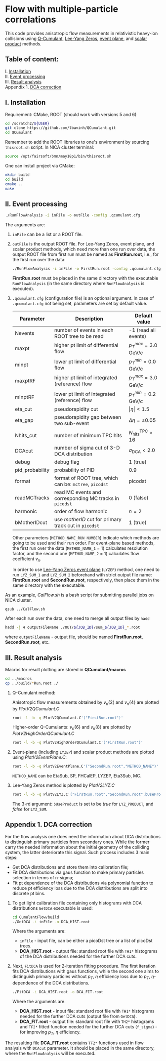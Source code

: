 # Flow with multiple-particle correlations

This code provides anisotropic flow measurements in relativistic heavy-ion collisions using
[Q-Cumulant](http://arxiv.org/abs/1010.0233),
[Lee-Yang Zeros](http://arxiv.org/abs/nucl-th/0402053),
[event plane](http://arxiv.org/abs/nucl-ex/9805001), and
[scalar product](http://arxiv.org/abs/0809.2949) methods.

## Table of content:

I. [Installation](#Installation) \
II. [Event processing](#EventProcessing) \
III. [Result analysis](#ResultAnalysis) \
Appendix 1. [DCA correction](#Append1)

## I. Installation <a name="Installation"></a>

Requirement: CMake, ROOT (should work with versions 5 and 6)

```bash
cd /scratch2/${USER}
git clone https://github.com/lbavinh/QCumulant.git
cd QCumulant
```
Remember to add the ROOT libraries to one's environment by sourcing `thisroot.sh` script. In NICA cluster terminal:
```sh
source /opt/fairsoft/bmn/may18p1/bin/thisroot.sh
```

One can install project via CMake:
```bash
mkdir build
cd build
cmake ..
make
```

## II. Event processing <a name="EventProcessing"></a>


```bash
./RunFlowAnalysis -i inFile -o outFile -config .qcumulant.cfg
```
The arguments are:

1. `inFile` can be a list or a ROOT file.

2. `outFile` is the output ROOT file. For Lee-Yang Zeros, event plane, and scalar product methods, which need more than one run over data, the output ROOT file from first run must be named as **FirstRun.root**, i.e., for the first run over the data:

    ```bash
    ./RunFlowAnalysis -i inFile -o FirstRun.root -config .qcumulant.cfg
    ```
    **FirstRun.root** must be placed in the same directory with the executable `RunFlowAnalysis` (in the same directory where `RunFlowAnalysis` is executed).

3. `.qcumulant.cfg` (configuration file) is an optional argument. In case of `.qcumulant.cfg` not being set, parameters are set by default value.

    | Parameter       | Description | Default value |
    | --------------- | ----------- | ---- |
    | Nevents         | number of events in each ROOT tree to be read           | -1 (read all events)
    | maxpt           | higher pt limit of differential flow                    | $p_{T}^{max}=3.0\textrm{ GeV}/c$
    | minpt           | lower pt limit of differential flow                     | $p_{T}^{min}=0.0\textrm{ GeV}/c$ 
    | maxptRF         | higher pt limit of integrated (reference) flow          | $p_{T}^{max}=3.0\textrm{ GeV}/c$
    | minptRF         | lower pt limit of integrated (reference) flow           | $p_{T}^{min}=0.2\textrm{ GeV}/c$
    | eta_cut         | pseudorapidity cut                                      | $\|η\|<1.5$
    | eta_gap         | pseudorapidity gap between two sub-event                | $\Delta \eta=\pm 0.05$
    | Nhits_cut       | number of minimum TPC hits                              | $N_\textrm{hits}^\textrm{TPC}>16$
    | DCAcut          | number of sigma cut of 3-D DCA distribution             | $\sigma_\textrm{DCA}<2.0$
    | debug           | debug flag                                              | 1 (true)
    | pid_probability | probability of PID                                      | 0.9
    | format          | format of ROOT tree, which can be: `mctree`, `picodst`  | picodst 
    | readMCTracks    | read MC events and corresponding MC tracks in `picodst` | 0 (false)
    | harmonic        | order of flow harmonic                                  | $n=2$
    | bMotherIDcut    | use *motherID* cut for primary track cut in `picodst`   | 1 (true)

    Other parameters (`METHOD_NAME_RUN_NUMBER`) indicate which methods are going to be used and their run order. For event-plane based methods, the first run over the data (`METHOD_NAME_1` = 1) calculates resolution factor, and the second one (`METHOD_NAME_2` = 1) calculates flow coefficient $v_n$.

    In order to use [Lee-Yang Zeros event plane](http://arxiv.org/abs/0801.3915) (`LYZEP`) method, one need to run `LYZ_SUM_1` and `LYZ_SUM_2` beforehand with strict output file name: **FirstRun.root** and **SecondRun.root**, respectively, then place them in the same directory with the executable.

As an example, *CalFlow.sh* is a bash script for submitting parallel jobs on NICA cluster. 
```sh
qsub ../CalFlow.sh
```
After each run over the data, one need to merge all output files by `hadd`
```sh
hadd -j 4 outputFileName ./OUT/${JOB_ID}/sum_${JOB_ID}_*.root
```
where `outputFileName` - output file, should be named **FirstRun.root**, **SecondRun.root**, etc.
## III. Result analysis <a name="ResultAnalysis"></a>

Macros for result plotting are stored in **QCumulant/macros**
```sh
cd ../macros
cp ../build/*Run.root ./
```
1. Q-Cumulant method:

    Anisotropic flow measurements obtained by $v_n\{2\}$ and $v_n\{4\}$ are plotted by *PlotV2QCumulant.C* 
    ```sh
    root -l -b -q PlotV2QCumulant.C'("FirstRun.root")'
    ```
    Higher-order Q-Cumulants: $v_n\{6\}$ and $v_n\{8\}$ are plotted by *PlotV2HighOrderQCumulant.C*
    ```sh
    root -l -b -q PlotV2HighOrderQCumulant.C'("FirstRun.root")'
    ```
2. Event-plane (including `LYZEP`) and scalar product methods are plotted using *PlotV2EventPlane.C*:
    ```sh
    root -l -b -q PlotV2EventPlane.C'("SecondRun.root","METHOD_NAME")'
    ```
    `METHOD_NAME` can be EtaSub, SP, FHCalEP, LYZEP, Eta3Sub, MC.
3. Lee-Yang Zeros method is plotted by *PlotV2LYZ.C*
    ```sh
    root -l -b -q PlotV2LYZ.C'("FirstRun.root","SecondRun.root",bUseProduct)'
    ```
    The 3-rd argument: `bUseProduct` is set to be *true* for `LYZ_PRODUCT`, and *false* for `LYZ_SUM`.

## Appendix 1. DCA correction<a name="Append1"></a>

For the flow analysis one does need the information about DCA distributions to distinguish primary particles from secondary ones. While the former carry the needed information about the initial geometry of the colliding system, the latter deteriorate this signal. Such process includes 3 main steps:
- Get DCA distributions and store them into calibration file;
- Fit DCA distributions via gaus function to make primary particles selection in terms of n-sigma;
- Fit pt dependence of the DCA distributions via polynomial function to reduce pt efficiency loss due to the DCA distributions are split into discrete pt bins.

1. To get light calibration file containing only histograms with DCA distributions `GetDCA` executable is used:  
    ```sh
    cd CumulantFlow/build
    ./GetDCA -i inFile -o DCA_HIST.root
    ```
    Where the arguments are:
    - `inFile` - input file, can be either a picoDst tree or a list of picoDst trees.
    - **DCA_HIST.root** - output file: standard root file with `TH1*` histograms of the DCA distributions needed for the further DCA cuts.

2. Next, `FitDCA` is used for 2-iteration fitting procedure. The first iteration fits DCA distributions with gaus functions, while the second one aims to distinguish primary particles without $p_{T}$, $\eta$ efficiency loss due to $p_{T}$, $\eta$-dependence of the DCA distributions.
    ```sh
    ./FitDCA -i DCA_HIST.root -o DCA_FIT.root
    ``` 
    Where the arguments are:  
    - **DCA_HIST.root** - input file: standard root file with `TH1*` histograms needed for the further DCA cuts (output file from `GetDCA`).
    - **DCA_FIT.root** - output file: standard root file with `TH2*` histograms and `TF2*` fitted function needed for the further DCA cuts (`f_sigma`) - for improving $p_{T}$, $\eta$ efficiency.

The resulting file **DCA_FIT.root** contains `TF2*` functions used in flow analysis with `DCAcut` parameter. It should be placed in the same directory, where the `RunFlowAnalysis` will be executed.
